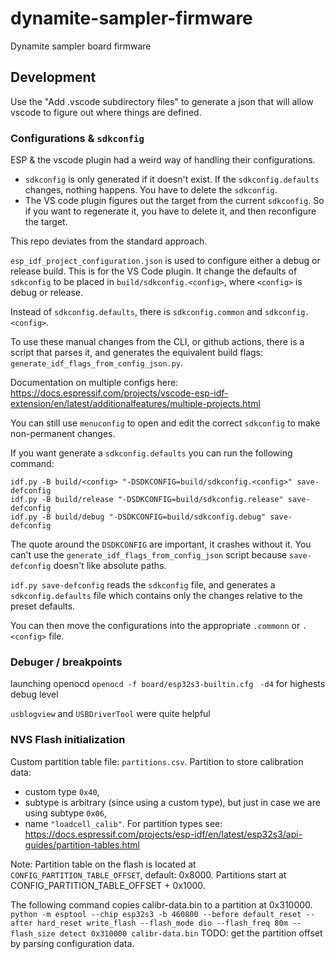 # dynamite-sampler-firmware

Dynamite sampler board firmware

## Development

Use the "Add .vscode subdirectory files" to generate a json that will allow vscode to
figure out where things are defined.

### Configurations & `sdkconfig`

ESP & the vscode plugin had a weird way of handling their configurations.
- `sdkconfig` is only generated if it doesn't exist. If the `sdkconfig.defaults` changes, 
nothing happens. You have to delete the `sdkconfig`.
- The VS code plugin figures out the target from the current `sdkconfig`. So if you want 
to regenerate it, you have to delete it, and then reconfigure the target.

This repo deviates from the standard approach.

`esp_idf_project_configuration.json` is used to configure either a debug or release build.
This is for the VS Code plugin.
It change the defaults of `sdkconfig` to be placed in `build/sdkconfig.<config>`, 
where `<config>` is debug or release.

Instead of `sdkconfig.defaults`, there is `sdkconfig.common` and `sdkconfig.<config>`.

To use these manual changes from the CLI, or github actions, there is a script that parses it, 
and generates the equivalent build flags: `generate_idf_flags_from_config_json.py`.

Documentation on multiple configs here: https://docs.espressif.com/projects/vscode-esp-idf-extension/en/latest/additionalfeatures/multiple-projects.html

You can still use `menuconfig` to open and edit the correct `sdkconfig` to make non-permanent changes.

If you want generate a `sdkconfig.defaults` you can run the following command:

```
idf.py -B build/<config> "-DSDKCONFIG=build/sdkconfig.<config>" save-defconfig
idf.py -B build/release "-DSDKCONFIG=build/sdkconfig.release" save-defconfig
idf.py -B build/debug "-DSDKCONFIG=build/sdkconfig.debug" save-defconfig
```

The quote around the `DSDKCONFIG` are important, it crashes without it.
You can't use the `generate_idf_flags_from_config_json` script because `save-defconfig` 
doesn't like absolute paths.

`idf.py save-defconfig` reads the `sdkconfig` file, and generates a `sdkconfig.defaults` file
which contains only the changes relative to the preset defaults.

You can then move the configurations into the appropriate `.commonn` or `.<config>` file.

### Debuger / breakpoints

launching openocd `openocd -f board/esp32s3-builtin.cfg `
`-d4` for highests debug level

`usblogview` and `USBDriverTool` were quite helpful

### NVS Flash initialization
Custom partition table file: `partitions.csv`.
Partition to store calibration data:
- custom type `0x40`,
- subtype is arbitrary (since using a custom type), but just in case we are using subtype `0x06`,
- name `"loadcell_calib"`.
For partition types see: https://docs.espressif.com/projects/esp-idf/en/latest/esp32s3/api-guides/partition-tables.html

Note: Partition table on the flash is located at `CONFIG_PARTITION_TABLE_OFFSET`, default: 0x8000.
Partitions start at CONFIG_PARTITION_TABLE_OFFSET + 0x1000.

The following command copies calibr-data.bin to a partition at 0x310000.
`python -m esptool --chip esp32s3 -b 460800 --before default_reset --after hard_reset write_flash --flash_mode dio --flash_freq 80m --flash_size detect 0x310000 calibr-data.bin`
TODO: get the partition offset by parsing configuration data.
